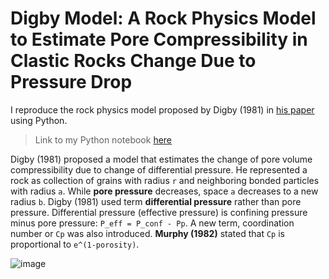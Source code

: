 # Digby Model: A Rock Physics Model to Estimate Pore Compressibility in Clastic Rocks Change Due to Pressure Drop

I reproduce the rock physics model proposed by Digby (1981) in [his paper](https://asmedigitalcollection.asme.org/appliedmechanics/article-abstract/48/4/803/390095/The-Effective-Elastic-Moduli-of-Porous-Granular?redirectedFrom=fulltext) using Python. 

> Link to my Python notebook [here]()

Digby (1981) proposed a model that estimates the change of pore volume compressibility due to change of differential pressure. He represented a rock as collection of grains with radius `r` and neighboring bonded particles with radius `a`. While **pore pressure** decreases, space `a` decreases to a new radius `b`. Digby (1981) used term **differential pressure** rather than pore pressure. Differential pressure (effective pressure) is confining pressure minus pore pressure: `P_eff = P_conf - Pp`. A new term, coordination number or `Cp` was also introduced. **Murphy (1982)** stated that `Cp` is proportional to `e^(1-porosity)`.  

![image](https://user-images.githubusercontent.com/51282928/99671187-42e15980-2aa4-11eb-9845-6299c95de49e.png)
